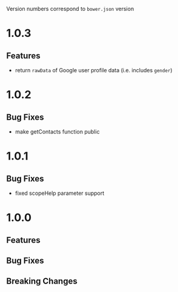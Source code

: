 Version numbers correspond to `bower.json` version

# 1.0.3
## Features
- return `rawData` of Google user profile data (i.e. includes `gender`)


# 1.0.2
## Bug Fixes
- make getContacts function public


# 1.0.1
## Bug Fixes
- fixed scopeHelp parameter support

# 1.0.0

## Features

## Bug Fixes

## Breaking Changes